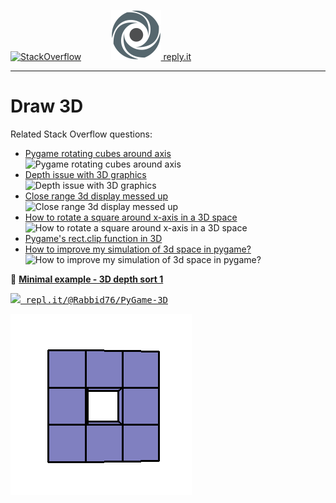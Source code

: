 [![StackOverflow](https://stackexchange.com/users/flair/7322082.png)](https://stackoverflow.com/users/5577765/rabbid76?tab=profile) &nbsp;&nbsp;&nbsp;&nbsp;&nbsp;&nbsp;&nbsp;&nbsp;&nbsp;&nbsp; [![reply.it](../../resource/logo/Repl_it_logo_80.png) reply.it](https://repl.it/repls/folder/PyGame%20Examples)

---

# Draw 3D

Related Stack Overflow questions:

- [Pygame rotating cubes around axis](https://stackoverflow.com/questions/56285017/pygame-rotating-cubes-around-axis/56286203#56286203)  
  ![Pygame rotating cubes around axis](https://i.stack.imgur.com/uPxgF.gif)
- [Depth issue with 3D graphics](https://stackoverflow.com/questions/59690079/depth-issue-with-3d-graphics/59692739#59692739)  
  ![Depth issue with 3D graphics](https://i.stack.imgur.com/bp3Dh.gif)
- [Close range 3d display messed up](https://stackoverflow.com/questions/60330496/close-range-3d-display-messed-up/60335112#60335112)  
  ![Close range 3d display messed up](https://i.stack.imgur.com/cD7t9.gif)
- [How to rotate a square around x-axis in a 3D space](https://stackoverflow.com/questions/63651594/how-to-rotate-a-square-around-x-axis-in-a-3d-space/63654537#63654537)  
  ![How to rotate a square around x-axis in a 3D space](https://i.stack.imgur.com/IZZjm.gif)
- [Pygame's rect.clip function in 3D](https://stackoverflow.com/questions/56079522/pygames-rect-clip-function-in-3d/56080083#56080083)
- [How to improve my simulation of 3d space in pygame?](https://stackoverflow.com/questions/58674461/how-to-improve-my-simulation-of-3d-space-in-pygame/58675007#58675007)  
  ![How to improve my simulation of 3d space in pygame?](https://i.stack.imgur.com/Nwntm.gif)

:scroll: **[Minimal example - 3D depth sort 1](../../examples/minimal_examples/pygame_minimal_3D_depth_sort_1.py)**

<kbd>[![](https://i.stack.imgur.com/5jD0C.png) repl.it/@Rabbid76/PyGame-3D](https://repl.it/@Rabbid76/PyGame-3D#main.py)</kbd>

![](../../screenshot/pygame_minimal_3D_depth_sort_1.gif)
